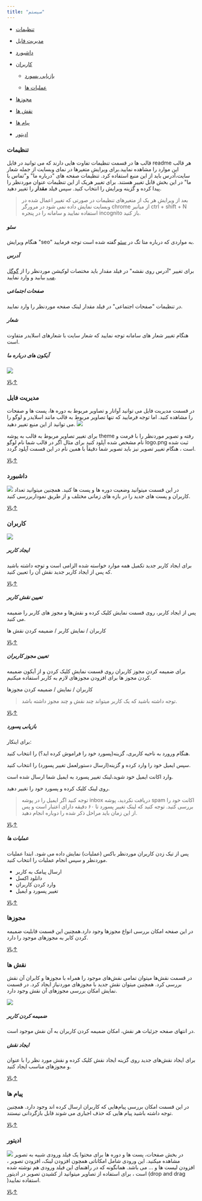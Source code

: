 ```yaml
---
title: "سیستم"
---
```

* [تنظیمات](#تنظیمات)

* [مدیریت فایل](#مدیریت-فایل)

* [داشبورد](#داشبورد)

* [کاربران](#کاربران)

    * [بازیابی پسورد](#بازیابی-پسورد)
    
    * [عملیات ها](#عملیات-ها)
    
* [مجوزها](#مجوز-ها)

* [نقش ها](#نقش-ها)
    
* [پیام ها](#پیام-ها)

* [ادیتور](#ادیتور)


### تنظیمات 
 قالب ها در قسمت تنظیمات تفاوت هایی دارند که می توانید در فایل readme هر قالب این موارد را مشاهده نمایید.برای ویرایش  متغیرها در نمای وبسایت از جمله شعار سایت،آدرس باید از این منبع استفاده کرد.
 تنظیمات صفحه های "درباره ما" و"تماس با ما" در این بخش قابل تغییر هستند. برای تغییر هریک از این تنظیمات عنوان موردنظر را پیدا کرده و گزینه ویرایش را انتخاب کنید. سپس فیلد **مقدار** را تغییر دهید.
> بعد از ویرایش هر یک از متغیرهای تنظیمات در صورتی که تغییر اعمال شده در وبسایت نمایش داده نمی شود در مرورگر chrome از میانبر ctrl + shift + N استفاده نمایید و سامانه را در پنجره incognito باز کنید. 
##### سئو 
هنگام ویرایش "seo" به مواردی که درباره متا تگ در [سئو](../instruction/#سئو) گفته شده است توجه فرمایید. 
	
##### آدرس 
 برای تغییر "آدرس روی نقشه" در فیلد مقدار باید مختصات لوکیشن موردنظر را از  [گوگل مپ](https://www.google.com/maps/preview) بیابید و وارد نمایید.

##### صفحات اجتماعی 
در تنظیمات "صفحات اجتماعی" در فیلد مقدار لینک صفحه موردنظر را وارد نمایید.

##### شعار 
 هنگام تغییر شعار های سامانه توجه نمایید که شعار سایت با شعارهای اسلایدر متفاوت است.
##### آیکون های درباره ما 
##### 



![](setting.png)

[بالا↑](#)

### مدیریت فایل 
در قسمت مدیریت فایل می توانید آواتار و تصاویر مربوط به دوره ها، پست ها و صفحات را مشاهده کنید. اما توجه فرمایید که تنها تصاویر مربوط به قالب مانند اسلایدر و لوگو را می توانید از این منبع تغییر دهید.
![](filemanager.png)

برای تغییر تصاویر مربوط به قالب به پوشه theme رفته و تصویر موردنظر را با فرمت و نام مشخص شده آپلود کنید
برای مثال اگر در قالب شما نام لوگو logo.png ثبت شده است ، هنگام تغییر تصویر نیز باید تصویر شما دقیقاً با همین نام در این قسمت آپلود گردد.

[بالا↑](#)

### داشبورد 
![](dashboard.png)
 در این قسمت میتوانید وضعیت دوره ها و پست ها کنید. همچنین میتوانید تعداد کاربران و پست های جدید را در بازه های زمانی مختلف و از طریق نموداربررسی کنید.

[بالا↑](#)

### کاربران 
 ![](karbar5.png)
 
##### ایجاد کاربر 
 برای ایجاد کاربر جدید تکمیل همه موارد خواسته شده الزامی است و توجه داشته باشید که پس از ایجاد کاربر جدید نقش آن را تعیین کنید.

[بالا↑](#)

##### تعیین نقش کاربر 
 پس از ایجاد کاربر، روی قسمت نمایش کلیک کرده و نقش‌ها و مجوز های کاربر را ضمیمه می کنید.

 کاربران / نمایش کاربر / ضمیمه کردن نقش ها

[بالا↑](#)

##### تعیین مجوز کاربران 
 
 برای ضمیمه کردن مجوز کاربران روی قسمت نمایش کلیک کردن و از آیکون ضمیمه کردن مجوز ها برای افزودن مجوزهای لازم به کاربر استفاده میکنیم.
 
 کاربران / نمایش / ضمیمه کردن مجوزها
  

> توجه داشته باشید که یک کاربر میتواند چند نقش و چند مجوز داشته باشد.

[بالا↑](#)
##### بازیابی پسورد 

 برای اینکار:

هنگام ورورد به ناحیه کاربری، گزینه(پسورد خود را فراموش کرده اید؟) را انتخاب کنید. 

 سپس ایمیل خود را وارد کرده و گزینه(ارسال دستورلعمل تغییر پسورد) را انتخاب کنید.

 وارد اکانت ایمیل خود شوید،لینک تغییر پسورد به ایمیل شما ارسال شده است.

روی لینک کلیک کرده و پسورد خود را تغییر دهید. 

>توجه کنید اگر ایمیل را در پوشه inbox دریافت نکردید، پوشه spam اکانت خود را بررسی کنید.
توجه کنید که لینک تغییر پسورد تا ۶۰ دقیقه دارای اعتبار است و پس از این زمان باید مراحل ذکر شده را دوباره انجام دهید.

[بالا↑](#)

##### عملیات ها 
پس از تیک زدن کاربران موردنظر باکس (عملیات) نمایش داده می شود. ابتدا عملیات موردنظر و سپس انجام عملیات را انتخاب کنید.


*  ارسال پیامک به کاربر
* دانلود اکسل 
*   وارد کردن کاربران
* تغییر پسورد و ایمیل

[بالا↑](#)

### مجوزها 
 
در این صفحه امکان بررسی انواع مجوزها وجود دارد.همچنین  این قسمت قابلیت ضمیمه کردن کابر به مجوزهای موجود را دارد.

[بالا↑](#)

### نقش ها 

در قسمت نقش‌ها میتوان تمامی نقش‌های موجود را همراه با مجوزها و کابران آن نقش بررسی کرد. همچنین میتوان نقش جدید با مجوزهای موردنیاز ایجاد کرد. در قسمت نمایش امکان بررسی مجوزهای آن نقش وجود دارد.

![](role1.png)


##### ضمیمه کردن کاربر 
 در انتهای صفحه جزئیات هر نقش، امکان ضمیمه کردن کاربران به آن نقش موجود است.


##### ایجاد نقش 
برای ایجاد نقش‌های جدید روی گزینه ایجاد نقش کلیک کرده و نقش مورد نظر را با عنوان و مجوزهای مناسب ایجاد کنید.

[بالا↑](#)


### پیام ها 
 در این قسمت امکان بررسی پیام‌هایی که کاربران ارسال کرده اند وجود دارد. همچنین توجه داشته باشید پیام هایی که حذف اجباری می شوند قابل بازگردانی نیستند.

[بالا↑](#)


### ادیتور 
![](editor.png)
 در بخش صفحات، پست ها و دوره ها برای محتوا یک فیلد ورودی شبیه به تصویر مشاهده میکنید. این ورودی شامل امکاناتی همچون افزودن لینک، افزودن تصویر ، افزودن لیست ها و ... می باشد. همانگونه که در راهنمای این فیلد ورودی هم نوشته شده است ، برای استفاده از تصاویر میتوانید از کشیدن تصویر در ادیتور (drop and drag )استفاده نمایید.
 
 [بالا↑](#)